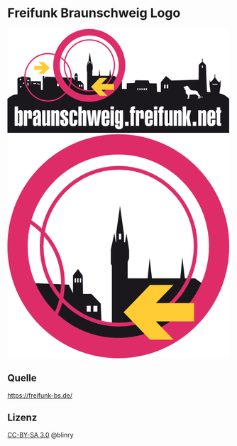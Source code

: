 # Freifunk Braunschweig Logo
![FreifunkBS](FreifunkBS_logo.png?raw=true)
![FreifunkBS](FreifunkBS_avatar.png?raw=true)

## Quelle
https://freifunk-bs.de/


## Lizenz
[CC-BY-SA 3.0](http://creativecommons.org/licenses/by-sa/3.0/deed.de) @blinry